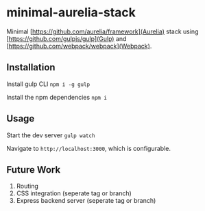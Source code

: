 # minimal-aurelia-stack
Minimal [https://github.com/aurelia/framework](Aurelia) stack using [https://github.com/gulpjs/gulp](Gulp) and [https://github.com/webpack/webpack](Webpack).

## Installation
Install gulp CLI
`npm i -g gulp`

Install the npm dependencies
`npm i`

## Usage
Start the dev server
`gulp watch`

Navigate to `http://localhost:3000`, which is configurable.

## Future Work
1. Routing
2. CSS integration (seperate tag or branch)
3. Express backend server (seperate tag or branch)
